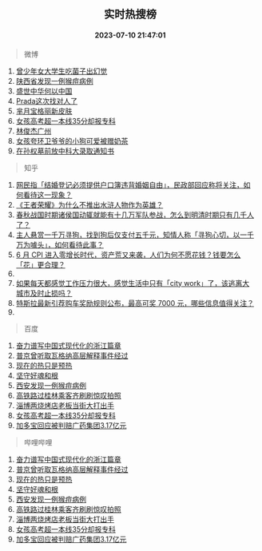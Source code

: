 <div align="center"><h2>实时热搜榜</h2><h4>2023-07-10 21:47:01</h4></div>

> 微博  

1. [曾少年女大学生吃菌子出幻觉](https://s.weibo.com/weibo?q=%23%E6%9B%BE%E5%B0%91%E5%B9%B4%E5%A5%B3%E5%A4%A7%E5%AD%A6%E7%94%9F%E5%90%83%E8%8F%8C%E5%AD%90%E5%87%BA%E5%B9%BB%E8%A7%89%23&t=31&band_rank=1&Refer=top)<br />
2. [陕西省发现一例猴痘病例](https://s.weibo.com/weibo?q=%23%E9%99%95%E8%A5%BF%E7%9C%81%E5%8F%91%E7%8E%B0%E4%B8%80%E4%BE%8B%E7%8C%B4%E7%97%98%E7%97%85%E4%BE%8B%23&t=31&band_rank=2&Refer=top)<br />
3. [盛世中华何以中国](https://s.weibo.com/weibo?q=%23%E7%9B%9B%E4%B8%96%E4%B8%AD%E5%8D%8E%E4%BD%95%E4%BB%A5%E4%B8%AD%E5%9B%BD%23&t=31&band_rank=3&Refer=top)<br />
4. [Prada这次找对人了](https://s.weibo.com/weibo?q=%23Prada%E8%BF%99%E6%AC%A1%E6%89%BE%E5%AF%B9%E4%BA%BA%E4%BA%86%23&t=31&band_rank=4&Refer=top)<br />
5. [芈月宝格丽新皮肤](https://s.weibo.com/weibo?q=%23%E8%8A%88%E6%9C%88%E5%AE%9D%E6%A0%BC%E4%B8%BD%E6%96%B0%E7%9A%AE%E8%82%A4%23&t=31&band_rank=5&Refer=top)<br />
6. [女孩高考超一本线35分却报专科](https://s.weibo.com/weibo?q=%23%E5%A5%B3%E5%AD%A9%E9%AB%98%E8%80%83%E8%B6%85%E4%B8%80%E6%9C%AC%E7%BA%BF35%E5%88%86%E5%8D%B4%E6%8A%A5%E4%B8%93%E7%A7%91%23&t=31&band_rank=6&Refer=top)<br />
7. [林俊杰广州](https://s.weibo.com/weibo?q=%E6%9E%97%E4%BF%8A%E6%9D%B0%E5%B9%BF%E5%B7%9E&t=31&band_rank=7&Refer=top)<br />
8. [女孩夸环卫爷爷的小狗可爱被赠奶茶](https://s.weibo.com/weibo?q=%23%E5%A5%B3%E5%AD%A9%E5%A4%B8%E7%8E%AF%E5%8D%AB%E7%88%B7%E7%88%B7%E7%9A%84%E5%B0%8F%E7%8B%97%E5%8F%AF%E7%88%B1%E8%A2%AB%E8%B5%A0%E5%A5%B6%E8%8C%B6%23&t=31&band_rank=8&Refer=top)<br />
9. [在孙权墓前放中科大录取通知书](https://s.weibo.com/weibo?q=%E5%9C%A8%E5%AD%99%E6%9D%83%E5%A2%93%E5%89%8D%E6%94%BE%E4%B8%AD%E7%A7%91%E5%A4%A7%E5%BD%95%E5%8F%96%E9%80%9A%E7%9F%A5%E4%B9%A6&t=31&band_rank=9&Refer=top)<br />

> 知乎  

1. [网民指「结婚登记必须提供户口簿违背婚姻自由」，民政部回应称将关注，如何看待这一现象？](https://www.zhihu.com/question/611310583)<br />
2. [《王者荣耀》为什么不推出水浒人物作为英雄？](https://www.zhihu.com/question/610339236)<br />
3. [春秋战国时期诸侯国动辄就能有十几万军队参战，怎么到明清时期只有几千人了？](https://www.zhihu.com/question/611197393)<br />
4. [主人悬赏一千万寻狗，找到狗后仅支付五千元，知情人称「寻狗心切，以一千万为噱头」，如何看待此事？](https://www.zhihu.com/question/611291798)<br />
5. [6 月 CPI 进入零增长时代，资产荒又来袭，人们为何不愿花钱？钱要怎么「花」更合理？](https://www.zhihu.com/theater/98961)<br />
6. []()<br />
7. [如果每天都感觉工作压力很大，感觉生活中只有「city work」了，该逃离大城市及时止损吗？](https://www.zhihu.com/question/611350258)<br />
8. [特斯拉最新引荐购车奖励规则公布，最高可奖 7000 元，哪些信息值得关注？](https://www.zhihu.com/question/611291930)<br />
9. []()<br />

> 百度  

1. [奋力谱写中国式现代化的浙江篇章](https://www.baidu.com/s?wd=%E5%A5%8B%E5%8A%9B%E8%B0%B1%E5%86%99%E4%B8%AD%E5%9B%BD%E5%BC%8F%E7%8E%B0%E4%BB%A3%E5%8C%96%E7%9A%84%E6%B5%99%E6%B1%9F%E7%AF%87%E7%AB%A0&sa=fyb_news&rsv_dl=fyb_news)<br />
2. [普京曾听取瓦格纳高层解释事件经过](https://www.baidu.com/s?wd=%E6%99%AE%E4%BA%AC%E6%9B%BE%E5%90%AC%E5%8F%96%E7%93%A6%E6%A0%BC%E7%BA%B3%E9%AB%98%E5%B1%82%E8%A7%A3%E9%87%8A%E4%BA%8B%E4%BB%B6%E7%BB%8F%E8%BF%87&sa=fyb_news&rsv_dl=fyb_news)<br />
3. [现在的热只是预热](https://www.baidu.com/s?wd=%E7%8E%B0%E5%9C%A8%E7%9A%84%E7%83%AD%E5%8F%AA%E6%98%AF%E9%A2%84%E7%83%AD&sa=fyb_news&rsv_dl=fyb_news)<br />
4. [坚守好魂和根](https://www.baidu.com/s?wd=%E5%9D%9A%E5%AE%88%E5%A5%BD%E9%AD%82%E5%92%8C%E6%A0%B9&sa=fyb_news&rsv_dl=fyb_news)<br />
5. [西安发现一例猴痘病例](https://www.baidu.com/s?wd=%E8%A5%BF%E5%AE%89%E5%8F%91%E7%8E%B0%E4%B8%80%E4%BE%8B%E7%8C%B4%E7%97%98%E7%97%85%E4%BE%8B&sa=fyb_news&rsv_dl=fyb_news)<br />
6. [高铁路过桂林乘客齐刷刷惊叹拍照](https://www.baidu.com/s?wd=%E9%AB%98%E9%93%81%E8%B7%AF%E8%BF%87%E6%A1%82%E6%9E%97%E4%B9%98%E5%AE%A2%E9%BD%90%E5%88%B7%E5%88%B7%E6%83%8A%E5%8F%B9%E6%8B%8D%E7%85%A7&sa=fyb_news&rsv_dl=fyb_news)<br />
7. [淄博两烧烤店老板当街大打出手](https://www.baidu.com/s?wd=%E6%B7%84%E5%8D%9A%E4%B8%A4%E7%83%A7%E7%83%A4%E5%BA%97%E8%80%81%E6%9D%BF%E5%BD%93%E8%A1%97%E5%A4%A7%E6%89%93%E5%87%BA%E6%89%8B&sa=fyb_news&rsv_dl=fyb_news)<br />
8. [女孩高考超一本线35分却报专科](https://www.baidu.com/s?wd=%E5%A5%B3%E5%AD%A9%E9%AB%98%E8%80%83%E8%B6%85%E4%B8%80%E6%9C%AC%E7%BA%BF35%E5%88%86%E5%8D%B4%E6%8A%A5%E4%B8%93%E7%A7%91&sa=fyb_news&rsv_dl=fyb_news)<br />
9. [加多宝回应被判赔广药集团3.17亿元](https://www.baidu.com/s?wd=%E5%8A%A0%E5%A4%9A%E5%AE%9D%E5%9B%9E%E5%BA%94%E8%A2%AB%E5%88%A4%E8%B5%94%E5%B9%BF%E8%8D%AF%E9%9B%86%E5%9B%A23.17%E4%BA%BF%E5%85%83&sa=fyb_news&rsv_dl=fyb_news)<br />

> 哔哩哔哩  

1. [奋力谱写中国式现代化的浙江篇章](https://www.baidu.com/s?wd=%E5%A5%8B%E5%8A%9B%E8%B0%B1%E5%86%99%E4%B8%AD%E5%9B%BD%E5%BC%8F%E7%8E%B0%E4%BB%A3%E5%8C%96%E7%9A%84%E6%B5%99%E6%B1%9F%E7%AF%87%E7%AB%A0&sa=fyb_news&rsv_dl=fyb_news)<br />
2. [普京曾听取瓦格纳高层解释事件经过](https://www.baidu.com/s?wd=%E6%99%AE%E4%BA%AC%E6%9B%BE%E5%90%AC%E5%8F%96%E7%93%A6%E6%A0%BC%E7%BA%B3%E9%AB%98%E5%B1%82%E8%A7%A3%E9%87%8A%E4%BA%8B%E4%BB%B6%E7%BB%8F%E8%BF%87&sa=fyb_news&rsv_dl=fyb_news)<br />
3. [现在的热只是预热](https://www.baidu.com/s?wd=%E7%8E%B0%E5%9C%A8%E7%9A%84%E7%83%AD%E5%8F%AA%E6%98%AF%E9%A2%84%E7%83%AD&sa=fyb_news&rsv_dl=fyb_news)<br />
4. [坚守好魂和根](https://www.baidu.com/s?wd=%E5%9D%9A%E5%AE%88%E5%A5%BD%E9%AD%82%E5%92%8C%E6%A0%B9&sa=fyb_news&rsv_dl=fyb_news)<br />
5. [西安发现一例猴痘病例](https://www.baidu.com/s?wd=%E8%A5%BF%E5%AE%89%E5%8F%91%E7%8E%B0%E4%B8%80%E4%BE%8B%E7%8C%B4%E7%97%98%E7%97%85%E4%BE%8B&sa=fyb_news&rsv_dl=fyb_news)<br />
6. [高铁路过桂林乘客齐刷刷惊叹拍照](https://www.baidu.com/s?wd=%E9%AB%98%E9%93%81%E8%B7%AF%E8%BF%87%E6%A1%82%E6%9E%97%E4%B9%98%E5%AE%A2%E9%BD%90%E5%88%B7%E5%88%B7%E6%83%8A%E5%8F%B9%E6%8B%8D%E7%85%A7&sa=fyb_news&rsv_dl=fyb_news)<br />
7. [淄博两烧烤店老板当街大打出手](https://www.baidu.com/s?wd=%E6%B7%84%E5%8D%9A%E4%B8%A4%E7%83%A7%E7%83%A4%E5%BA%97%E8%80%81%E6%9D%BF%E5%BD%93%E8%A1%97%E5%A4%A7%E6%89%93%E5%87%BA%E6%89%8B&sa=fyb_news&rsv_dl=fyb_news)<br />
8. [女孩高考超一本线35分却报专科](https://www.baidu.com/s?wd=%E5%A5%B3%E5%AD%A9%E9%AB%98%E8%80%83%E8%B6%85%E4%B8%80%E6%9C%AC%E7%BA%BF35%E5%88%86%E5%8D%B4%E6%8A%A5%E4%B8%93%E7%A7%91&sa=fyb_news&rsv_dl=fyb_news)<br />
9. [加多宝回应被判赔广药集团3.17亿元](https://www.baidu.com/s?wd=%E5%8A%A0%E5%A4%9A%E5%AE%9D%E5%9B%9E%E5%BA%94%E8%A2%AB%E5%88%A4%E8%B5%94%E5%B9%BF%E8%8D%AF%E9%9B%86%E5%9B%A23.17%E4%BA%BF%E5%85%83&sa=fyb_news&rsv_dl=fyb_news)<br />
